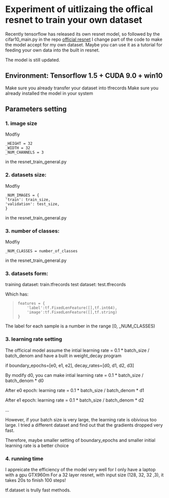 # Experiment of uitlizaing the offical resnet to train your own dataset
Recently tensorflow has released its own resnet model, so followed by the cifar10_main.py
in the repo [official resnet](https://github.com/tensorflow/models/tree/master/official/resnet)
I change part of the code to make the model accept for my own dataset. 
Maybe you can use it as a tutorial for feeding your own data into the built in resnet.

The model is still updated.
    
## Environment: Tensorflow 1.5 + CUDA 9.0 + win10 
Make sure you already transfer your dataset into tfrecords
Make sure you already installed the model in your system
    

## Parameters setting
### 1. image size
Modfiy 
    
    _HEIGHT = 32
    _WIDTH = 32
    _NUM_CHANNELS = 3
    
in the resnet_train_general.py

### 2. datasets size:
Modfiy 
    
    _NUM_IMAGES = {
    'train': train_size,
    'validation': test_size,
    }
    
in the resnet_train_general.py
    
### 3. number of classes:
Modfiy 
    
    _NUM_CLASSES = number_of_classes
    
in the resnet_train_general.py
    
### 3. datasets form:   
training dataset: 
train.tfrecords 
test dataset:
test.tfrecords

Which has:
>     features = {
>         'label':tf.FixedLenFeature([],tf.int64),
>         'image':tf.FixedLenFeature([],tf.string)
>     }
The label for each sample is a number in the range [0, _NUM_CLASSES)

### 3. learning rate setting
The officical model assume the intial learning rate = 0.1 * batch_size / batch_denom and have a built in weight_decay program


if 
boundary_epochs=[e0, e1, e2],
decay_rates=[d0, d1, d2, d3]

By modify d0, you can make intial learning rate = 0.1 * batch_size / batch_denom * d0

After e0 epoch:
learning rate = 0.1 * batch_size / batch_denom * d1

After e1 epoch:
learning rate = 0.1 * batch_size / batch_denom * d2

...

However, if your batch size is very large, the learning rate is obivious too large. I tried a different dataset and find out that the gradients dropped very fast.

Therefore, maybe smaller setting of boundary_epochs and smaller initial learning rate is a better choice

### 4. running time
I appreicate the efficiency of the model very well for I only have a laptop with a gpu GTX960m
For a 32 layer resnet, with input size (128, 32, 32 ,3), it takes 20s to finish 100 steps!

tf.dataset is trully fast methods.


    

 

